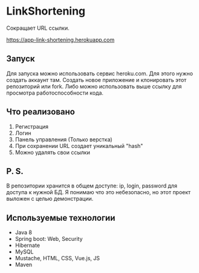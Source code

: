 # LinkShortening

Сокращает URL ссылки.

https://app-link-shortening.herokuapp.com <br>

## Запуск
Для запуска можно использовать сервис heroku.com. Для этого нужно создать аккаунт там.
Создать новое приложение и клонировать этот репозиторий или fork.
Либо можно использовать выше ссылку для просмотра работоспособности кода.

## Что реализовано
1. Регистрация
2. Логин
3. Панель управления (Только верстка)
4. При сохранении URL создает уникальный "hash"
5. Можно удалять свои ссылки

## P. S.
В репозитории хранится в общем доступе: ip, login, password для доступа к нужной БД.
Я понимаю что это небезопасно, но этот проект выложен с целью демонстрации.

## Используемые технологии

- Java 8
- Spring boot: Web, Security
- Hibernate
- MySQL
- Mustache, HTML, CSS, Vue.js, JS
- Maven
